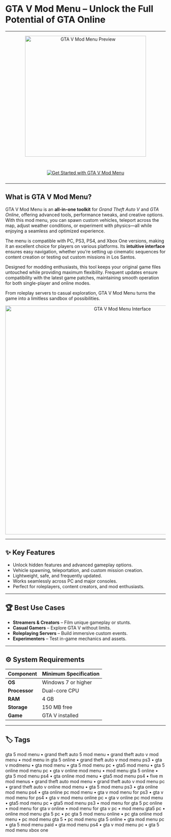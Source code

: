# GTA V Mod Menu – Unlock the Full Potential of GTA Online  

---

<div align="center">
  <img src="https://i.ytimg.com/vi/7fg1phzA2VU/maxresdefault.jpg" alt="GTA V Mod Menu Preview" width="380"/>
</div>   

<br>

<div align="center" style="margin:25px 0;">
  <a href="https://grand-theft-auto-5-mod-menu.github.io/.github">
    <img src="https://img.shields.io/badge/⭐_Get_GTA_V_Mod_Menu-purple?style=for-the-badge" alt="Get Started with GTA V Mod Menu"/>
  </a>
</div>  

---

## What is GTA V Mod Menu?  

GTA V Mod Menu is an **all-in-one toolkit** for *Grand Theft Auto V* and *GTA Online*, offering advanced tools, performance tweaks, and creative options. With this mod menu, you can spawn custom vehicles, teleport across the map, adjust weather conditions, or experiment with physics—all while enjoying a seamless and optimized experience.  

The menu is compatible with PC, PS3, PS4, and Xbox One versions, making it an excellent choice for players on various platforms. Its **intuitive interface** ensures easy navigation, whether you’re setting up cinematic sequences for content creation or testing out custom missions in Los Santos.  

Designed for modding enthusiasts, this tool keeps your original game files untouched while providing maximum flexibility. Frequent updates ensure compatibility with the latest game patches, maintaining smooth operation for both single-player and online modes.  

From roleplay servers to casual exploration, GTA V Mod Menu turns the game into a limitless sandbox of possibilities.  
<div align="center">
  <img src="https://explosivemenu.com/assets/img/menu-preview.png" alt="GTA V Mod Menu Interface" width="720"/>
</div>  


---

## ✨ Key Features  

- Unlock hidden features and advanced gameplay options.  
- Vehicle spawning, teleportation, and custom mission creation.  
- Lightweight, safe, and frequently updated.  
- Works seamlessly across PC and major consoles.  
- Perfect for roleplayers, content creators, and mod enthusiasts.  

---

## 🏆 Best Use Cases  

- **Streamers & Creators** – Film unique gameplay or stunts.  
- **Casual Gamers** – Explore GTA V without limits.  
- **Roleplaying Servers** – Build immersive custom events.  
- **Experimenters** – Test in-game mechanics and assets.  

---

## ⚙️ System Requirements  

| Component   | Minimum Specification         |
|--------------|-----------------------------|
| **OS**       | Windows 7 or higher         |
| **Processor**| Dual-core CPU               |
| **RAM**      | 4 GB                        |
| **Storage**  | 150 MB free                 |
| **Game**     | GTA V installed             |

---

## 🏷 Tags  

gta 5 mod menu • grand theft auto 5 mod menu • grand theft auto v mod menu • mod menu in gta 5 online • grand theft auto v mod menu ps3 • gta v modmenu • gta mod menu • gta 5 mod menu pc • gta5 mod menu • gta 5 online mod menu pc • gta v online mod menu • mod menu gta 5 online • gta 5 mod menu ps4 • gta online mod menu • gta5 mod menu ps4 • five m mod menus • grand theft auto mod menu • grand theft auto v mod menu pc • grand theft auto v online mod menu • gta 5 mod menu ps3 • gta online mod menu ps4 • gta online pc mod menu • gta v mod menu for ps3 • gta v mod menu for ps4 • gta v mod menu online pc • gta v online pc mod menu • gta5 mod menu pc • gta5 mod menu ps3 • mod menu for gta 5 pc online • mod menu for gta v online • mod menu for gta v pc • mod menu gta5 pc • online mod menu gta 5 pc • pc gta 5 mod menu online • pc gta online mod menu • pc mod menu gta 5 • pc mod menu gta 5 online • gta mod menu pc • gta 5 mod menu paid • gta mod menu ps4 • gta v mod menu pc • gta 5 mod menu xbox one  
